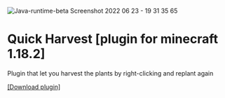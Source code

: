 ![Java-runtime-beta Screenshot 2022 06 23 - 19 31 35 65](https://user-images.githubusercontent.com/83653555/176735339-61d07497-8f9f-406f-9993-db764d1f525f.png)
# Quick Harvest [plugin for minecraft 1.18.2]
Plugin that let you harvest the plants by right-clicking and replant again

[[Download plugin]](https://github.com/TeaCondemns/quick-harvest-plugin/raw/main/quick-harvest-1.18.2.jar)

